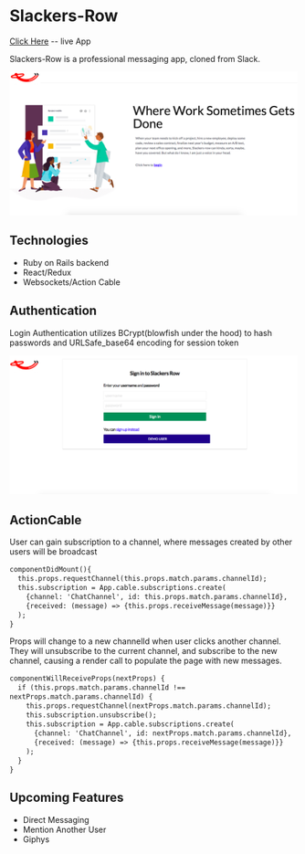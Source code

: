 # Slackers-Row

[Click Here](https://slackers-row.herokuapp.com/) -- live App

Slackers-Row is a professional messaging app, cloned from Slack.

![Splash-Screen](./app/assets/images/splash_screen_readme.png)

## Technologies

* Ruby on Rails backend
* React/Redux
* Websockets/Action Cable

## Authentication

Login Authentication utilizes BCrypt(blowfish under the hood) to hash passwords and URLSafe_base64 encoding for session token

![Login-Page](./app/assets/images/login_page_readme.png)

## ActionCable
User can gain subscription to a channel, where messages created by other users will be broadcast
```
componentDidMount(){
  this.props.requestChannel(this.props.match.params.channelId);
  this.subscription = App.cable.subscriptions.create(
    {channel: 'ChatChannel', id: this.props.match.params.channelId},
    {received: (message) => {this.props.receiveMessage(message)}}
  );
}

```
Props will change to a new channelId when user clicks another channel. They will unsubscribe to the current channel, and subscribe to the new channel, causing a render call to populate the page with new messages.
```
componentWillReceiveProps(nextProps) {
  if (this.props.match.params.channelId !== nextProps.match.params.channelId) {
    this.props.requestChannel(nextProps.match.params.channelId);
    this.subscription.unsubscribe();
    this.subscription = App.cable.subscriptions.create(
      {channel: 'ChatChannel', id: nextProps.match.params.channelId},
      {received: (message) => {this.props.receiveMessage(message)}}
    );
  }
}
```

## Upcoming Features
* Direct Messaging
* Mention Another User
* Giphys
